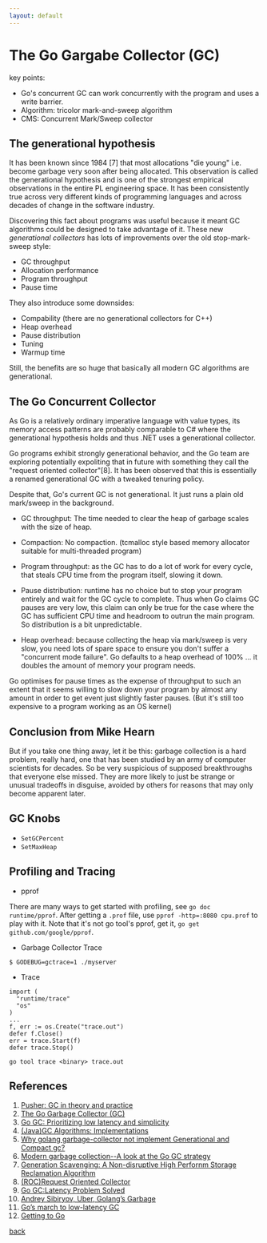 ```yaml
---
layout: default
---
```


# The Go Gargabe Collector (GC)

key points:
- Go's concurrent GC can work concurrently with the program and uses a write barrier.
- Algorithm: tricolor mark-and-sweep algorithm
- CMS: Concurrent Mark/Sweep collector

## The generational hypothesis

It has been known since 1984 [7] that most allocations "die young" i.e.
become garbage very soon after being allocated. This observation is called
the generational hypothesis and is one of the strongest empirical observations
in the entire PL engineering space. It has been consistently true across very
different kinds of programming languages and across decades of change in the
software industry.

Discovering this fact about programs was useful because it meant GC algorithms
could be designed to take advantage of it. These new *generational collectors*
has lots of improvements over the old stop-mark-sweep style:

- GC throughput
- Allocation performance
- Program throughput
- Pause time

They also introduce some downsides:

- Compability (there are no generational collectors for C++)
- Heap overhead
- Pause distribution
- Tuning
- Warmup time

Still, the benefits are so huge that basically all modern GC algorithms are
generational.

## The Go Concurrent Collector

As Go is a relatively ordinary imperative language with value types, its
memory access patterns are probably comparable to C# where the generational
hypothesis holds and thus .NET uses a generational collector.

Go programs exhibit strongly generational behavior, and the Go team are
exploring potentially expoliting that in future with something they call the
"request oriented collector"[8]. It has been observed that this is essentially
a renamed generational GC with a tweaked tenuring policy.

Despite that, Go's current GC is not generational. It just runs a plain old
mark/sweep in the background.

- GC throughput: The time needed to clear the heap of garbage scales with
  the size of heap.

- Compaction: No compaction. (tcmalloc style based memory allocator suitable
  for multi-threaded program)

- Program throughput: as the GC has to do a lot of work for every cycle, that
  steals CPU time from the program itself, slowing it down.

- Pause distribution: runtime has no choice but to stop your program entirely
  and wait for the GC cycle to complete. Thus when Go claims GC pauses are
  very low, this claim can only be true for the case where the GC has
  sufficient CPU time and headroom to outrun the main program.
  So distribution is a bit unpredictable.

- Heap overhead: because collecting the heap via mark/sweep is very slow,
  you need lots of spare space to ensure you don't suffer a "concurrent
  mode failure". Go defaults to a heap overhead of 100% ... it doubles the
  amount of memory your program needs.

Go optimises for pause times as the expense of throughput to such an extent
that it seems willing to slow down your program by almost any amount in order
to get event just slightly faster pauses. (But it's still too expensive to
a program working as an OS kernel)

## Conclusion from Mike Hearn

But if you take one thing away, let it be this: garbage collection is a hard problem, really hard, one that has been studied by an army of computer scientists for decades. So be very suspicious of supposed breakthroughs that everyone else missed. They are more likely to just be strange or unusual tradeoffs in disguise, avoided by others for reasons that may only become apparent later.

## GC Knobs

- `SetGCPercent`
- `SetMaxHeap`

## Profiling and Tracing

- pprof

There are many ways to get started with profiling, see `go doc runtime/pprof`.
After getting a `.prof` file, use `pprof -http=:8080 cpu.prof` to play with it.
Note that it's not go tool's pprof, get it, `go get github.com/google/pprof`.

- Garbage Collector Trace

```
$ GODEBUG=gctrace=1 ./myserver
```

- Trace

```
import (
  "runtime/trace"
  "os"
)
...
f, err := os.Create("trace.out")
defer f.Close()
err = trace.Start(f)
defer trace.Stop()
```

```
go tool trace <binary> trace.out
```

## References

1. [Pusher: GC in theory and practice](https://making.pusher.com/golangs-real-time-gc-in-theory-and-practice/index.html)
2. [The Go Garbage Collector (GC)](http://www.mtsoukalos.eu/Go-Garbage-Collector)
3. [Go GC: Prioritizing low latency and simplicity](https://blog.golang.org/go15gc)
4. [(Java)GC Algorithms: Implementations](https://plumbr.io/handbook/garbage-collection-algorithms-implementations)
5. [Why golang garbage-collector not implement Generational and Compact gc?](https://groups.google.com/forum/#!msg/golang-nuts/KJiyv2mV2pU/wdBUH1mHCAAJ)
6. [Modern garbage collection--A look at the Go GC strategy](https://blog.plan99.net/modern-garbage-collection-911ef4f8bd8e)
7. [Generation Scavenging: A Non-disruptlve High Perfornm Storage Reclamation Algorithm](http://citeseerx.ist.psu.edu/viewdoc/download?doi=10.1.1.122.4295&rep=rep1&type=pdf)
8. [(ROC)Request Oriented Collector](https://docs.google.com/document/d/1gCsFxXamW8RRvOe5hECz98Ftk-tcRRJcDFANj2VwCB0/edit)
9. [Go GC:Latency Problem Solved](https://talks.golang.org/2015/go-gc.pdf)
10. [Andrey Sibiryov, Uber, Golang’s Garbage](https://www.usenix.org/sites/default/files/conference/protected-files/srecon17asia_slides_sibiryov.pdf)
11. [Go’s march to low-latency GC](https://blog.twitch.tv/gos-march-to-low-latency-gc-a6fa96f06eb7)
12. [Getting to Go](https://blog.golang.org/ismmkeynote)

[back](../)
